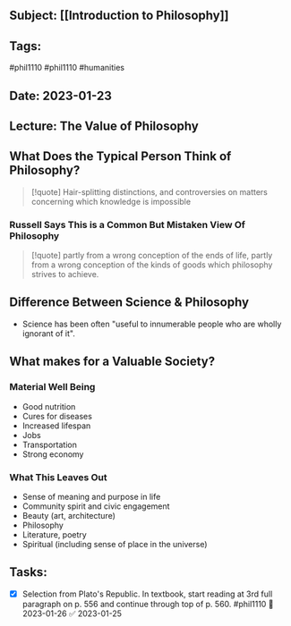 ## Subject: [[Introduction to Philosophy]]
## Tags:
#phil1110 #phil1110 #humanities 
## Date: 2023-01-23
## Lecture: The Value of Philosophy

## What Does the Typical Person Think of Philosophy?
> [!quote] Hair-splitting distinctions, and controversies on matters concerning which knowledge is impossible
### Russell Says This is a Common But Mistaken View Of Philosophy
> [!quote] partly from a wrong conception of the ends of life, partly from a wrong conception of the kinds of goods which philosophy strives to achieve.

## Difference Between Science & Philosophy
- Science has been often "useful to innumerable people who are wholly ignorant of it".

## What makes for a Valuable Society?
### Material Well Being
- Good nutrition
- Cures for diseases
- Increased lifespan
- Jobs
- Transportation
- Strong economy
### What This Leaves Out
- Sense of meaning and purpose in life
- Community spirit and civic engagement
- Beauty (art, architecture)
- Philosophy
- Literature, poetry
- Spiritual (including sense of place in the universe)


## Tasks:
- [x] Selection from Plato's Republic. In textbook, start reading at 3rd full paragraph on p. 556 and continue through top of p. 560. #phil1110 📅 2023-01-26 ✅ 2023-01-25
